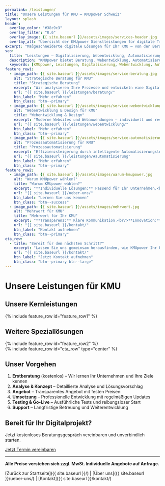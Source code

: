 ```yaml
---
permalink: /leistungen/
title: "Unsere Leistungen für KMU – KMUpower Schweiz"
layout: splash
header:
  overlay_color: "#38c9c3"
  overlay_filter: "0.6"
  overlay_image: {{ site.baseurl }}/assets/images/services-header.jpg
  overlay_alt: "Übersicht der KMUpower Dienstleistungen für digitale Transformation"
excerpt: "Maßgeschneiderte digitale Lösungen für Ihr KMU – von der Beratung bis zur Umsetzung."
seo:
  title: "Leistungen – Digitalisierung, Webentwicklung, Automatisierung für KMU"
  description: "KMUpower bietet Beratung, Webentwicklung, Automatisierung und Support für kleine und mittlere Unternehmen in der Schweiz."
  keywords: [KMUpower, Leistungen, Digitalisierung, Webentwicklung, Automatisierung, Beratung, Support, Schweiz]
feature_row1:
  - image_path: {{ site.baseurl }}/assets/images/service-beratung.jpg
    alt: "Strategische Beratung für KMU"
    title: "Strategische Beratung"
    excerpt: "Wir analysieren Ihre Prozesse und entwickeln eine Digitalstrategie für Ihr Unternehmen."
    url: "{{ site.baseurl }}/leistungen/beratung/"
    btn_label: "Mehr erfahren"
    btn_class: "btn--primary"
  - image_path: {{ site.baseurl }}/assets/images/service-webentwicklung.jpg
    alt: "Webentwicklung & Design für KMU"
    title: "Webentwicklung & Design"
    excerpt: "Moderne Websites und Webanwendungen – individuell und responsiv."
    url: "{{ site.baseurl }}/leistungen/webentwicklung/"
    btn_label: "Mehr erfahren"
    btn_class: "btn--primary"
  - image_path: {{ site.baseurl }}/assets/images/service-automatisierung.jpg
    alt: "Prozessautomatisierung für KMU"
    title: "Prozessautomatisierung"
    excerpt: "Effizienzsteigerung durch intelligente Automatisierungslösungen."
    url: "{{ site.baseurl }}/leistungen/#automatisierung"
    btn_label: "Mehr erfahren"
    btn_class: "btn--primary"
feature_row2:
  - image_path: {{ site.baseurl }}/assets/images/warum-kmupower.jpg
    alt: "Warum KMUpower wählen?"
    title: "Warum KMUpower wählen?"
    excerpt: "**Individuelle Lösungen:** Passend für Ihr Unternehmen.<br/>**Erfahrung:** Branchenübergreifendes Know-how.<br/>**Nachhaltigkeit:** Langfristige Partnerschaften."
    url: "{{ site.baseurl }}/ueber-uns/"
    btn_label: "Lernen Sie uns kennen"
    btn_class: "btn--success"
  - image_path: {{ site.baseurl }}/assets/images/mehrwert.jpg
    alt: "Mehrwert für KMU"
    title: "Mehrwert für Ihr KMU"
    excerpt: "**Transparenz:** Klare Kommunikation.<br/>**Innovation:** Moderne Technologien für Ihren Erfolg."
    url: "{{ site.baseurl }}/kontakt/"
    btn_label: "Kontakt aufnehmen"
    btn_class: "btn--primary"
cta_row:
  - title: "Bereit für den nächsten Schritt?"
    excerpt: "Lassen Sie uns gemeinsam herausfinden, wie KMUpower Ihr Unternehmen digital transformieren kann. Vereinbaren Sie noch heute Ihr kostenloses Erstgespräch."
    url: "{{ site.baseurl }}/kontakt/"
    btn_label: "Jetzt Kontakt aufnehmen"
    btn_class: "btn--primary btn--large"
---
```


# Unsere Leistungen für KMU

<script type="application/ld+json">
{
  "@context": "https://schema.org",
  "@type": "Service",
  "provider": {
    "@type": "Organization",
    "name": "KMUpower GmbH",
    "url": "https://kmupower.ch{{ site.baseurl }}/leistungen/"
  },
  "serviceType": "Digitalisierung, Webentwicklung, Automatisierung, Beratung",
  "areaServed": "CH"
}
</script>

<section class="section-light" aria-label="Kernleistungen für KMU">
  <div class="wrapper">
    <h2 class="text-center">Unsere Kernleistungen</h2>
    {% include feature_row id="feature_row1" %}
  </div>
</section>

<section class="section-light" aria-label="Weitere Speziallösungen">
  <div class="wrapper">
    <h2 class="text-center">Weitere Speziallösungen</h2>
    {% include feature_row id="feature_row2" %}
  </div>
</section>

<section class="cta-section" aria-label="Beratung vereinbaren">
  <div class="wrapper">
    {% include feature_row id="cta_row" type="center" %}
  </div>
</section>

## Unser Vorgehen

1. **Erstberatung** (kostenlos) – Wir lernen Ihr Unternehmen und Ihre Ziele kennen
2. **Analyse & Konzept** – Detaillierte Analyse und Lösungsvorschlag
3. **Angebot** – Transparentes Angebot mit festen Preisen
4. **Umsetzung** – Professionelle Entwicklung mit regelmäßigen Updates
5. **Testing & Go-Live** – Ausführliche Tests und reibungsloser Start
6. **Support** – Langfristige Betreuung und Weiterentwicklung

<div class="cta-section">
  <h2>Bereit für Ihr Digitalprojekt?</h2>
  <p>Jetzt kostenloses Beratungsgespräch vereinbaren und unverbindlich starten.</p>
  <a href="{{ site.baseurl }}/kontakt/" class="btn btn--primary btn--large" aria-label="Jetzt Termin vereinbaren">Jetzt Termin vereinbaren</a>
</div>

---

**Alle Preise verstehen sich zzgl. MwSt. Individuelle Angebote auf Anfrage.**

[Zurück zur Startseite]({{ site.baseurl }}/) | [Über uns]({{ site.baseurl }}/ueber-uns/) | [Kontakt]({{ site.baseurl }}/kontakt/)
